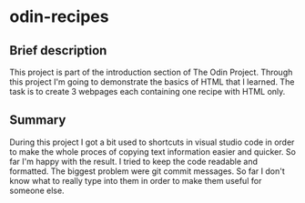# odin-recipes
## Brief description
This project is part of the introduction section of The Odin Project.
Through this project I'm going to demonstrate the basics of HTML that I learned.
The task is to create 3 webpages each containing one recipe with HTML only.

## Summary
During this project I got a bit used to shortcuts in visual studio code in order to make the whole proces of copying text information easier and quicker. So far I'm happy with the result. I tried to keep the code readable and formatted. The biggest problem were git commit messages. So far I don't know what to really type into them in order to make them useful for someone else.